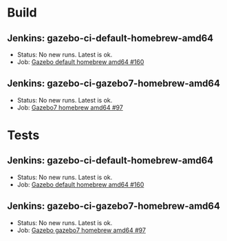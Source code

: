 # Build

## Jenkins: gazebo-ci-default-homebrew-amd64

* Status: No new runs. Latest is ok.
* Job: [Gazebo default homebrew amd64 #160](http://build.osrfoundation.org/view/main/view/BuildCopFail/job/gazebo-ci-default-homebrew-amd64/160/)

## Jenkins: gazebo-ci-gazebo7-homebrew-amd64

* Status: No new runs. Latest is ok.
* Job: [Gazebo7 homebrew amd64 #97](http://build.osrfoundation.org/view/main/view/BuildCopTests/job/gazebo-ci-gazebo7-homebrew-amd64/97/)

# Tests

## Jenkins: gazebo-ci-default-homebrew-amd64

* Status: No new runs. Latest is ok.
* Job: [Gazebo default homebrew amd64 #160](http://build.osrfoundation.org/view/main/view/BuildCopTests/job/gazebo-ci-default-homebrew-amd64/160/)


## Jenkins: gazebo-ci-gazebo7-homebrew-amd64

* Status: No new runs. Latest is ok.
* Job: [Gazebo gazebo7 homebrew amd64 #97](http://build.osrfoundation.org/view/main/view/BuildCopTests/job/gazebo-ci-gazebo7-homebrew-amd64/97/)

